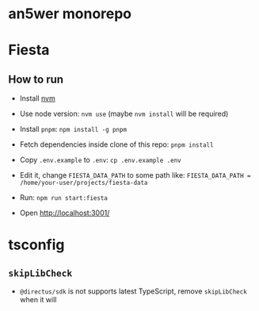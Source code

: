 # an5wer monorepo

# Fiesta

## How to run

- Install [nvm](https://github.com/nvm-sh/nvm)

- Use node version:
  `nvm use`
  (maybe `nvm install` will be required)

- Install `pnpm`:
  `npm install -g pnpm`

- Fetch dependencies inside clone of this repo:
  `pnpm install`

- Copy `.env.example` to `.env`:
  `cp .env.example .env`

- Edit it, change `FIESTA_DATA_PATH` to some path like:
  `FIESTA_DATA_PATH = /home/your-user/projects/fiesta-data`

- Run:
  `npm run start:fiesta`

- Open [http://localhost:3001/](http://localhost:3001/)

# tsconfig

## `skipLibCheck`

- `@directus/sdk` is not supports latest TypeScript, remove `skipLibCheck` when it will
